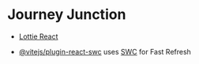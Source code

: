 # Journey Junction
- [ Lottie React
](https://www.npmjs.com/package/react-simple-typewriter) 


- [@vitejs/plugin-react-swc](https://github.com/vitejs/vite-plugin-react-swc) uses [SWC](https://swc.rs/) for Fast Refresh

